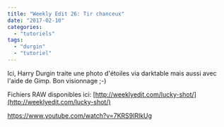 ```yaml
---
title: "Weekly Edit 26: Tir chanceux"
date: "2017-02-10"
categories: 
  - "tutoriels"
tags: 
  - "durgin"
  - "tutoriel"
---
```


Ici, Harry Durgin traite une photo d'étoiles via darktable mais aussi avec l'aide de Gimp. Bon visionnage ;-)

Fichiers RAW disponibles ici: [http://weeklyedit.com/lucky-shot/](http://weeklyedit.com/lucky-shot/)

https://www.youtube.com/watch?v=7KRS9IRlkUg
